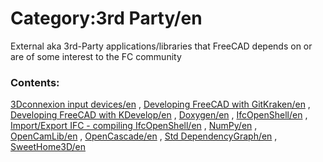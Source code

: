 # Category:3rd Party/en
External aka 3rd-Party applications/libraries that FreeCAD depends on or are of some interest to the FC community

### Contents:

[3Dconnexion input devices/en](3Dconnexion_input_devices/en.md) , [Developing FreeCAD with GitKraken/en](Developing_FreeCAD_with_GitKraken/en.md) , [Developing FreeCAD with KDevelop/en](Developing_FreeCAD_with_KDevelop/en.md) , [Doxygen/en](Doxygen/en.md) , [IfcOpenShell/en](IfcOpenShell/en.md) , [Import/Export IFC - compiling IfcOpenShell/en](Import/Export_IFC_-_compiling_IfcOpenShell/en.md) , [NumPy/en](NumPy/en.md) , [OpenCamLib/en](OpenCamLib/en.md) , [OpenCascade/en](OpenCascade/en.md) , [Std DependencyGraph/en](Std_DependencyGraph/en.md) , [SweetHome3D/en](SweetHome3D/en.md)
